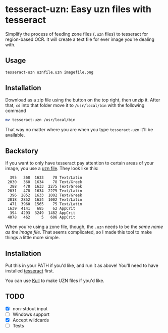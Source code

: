 # tesseract-uzn: Easy uzn files with tesseract

Simplify the process of feeding zone files (`.uzn` files) to tesseract for region-based OCR. It will create a text file for ever image you're dealing with.

## Usage

```bash
tesseract-uzn uznfile.uzn imagefile.png
```

## Installation

Download as a zip file using the button on the top right, then unzip it. After that, `cd` into that folder move it to `/usr/local/bin` with the following command

```bash
mv tesseract-uzn /usr/local/bin
```

That way no matter where you are when you type `tesseract-uzn` it'll be available.

## Backstory

If you want to only have tesseract pay attention to certain areas of your image, you use a [uzn file](https://github.com/OpenGreekAndLatin/greek-dev/wiki/uzn-format). They look like this:

```
  395   368  1633    78 Text/Latin
 2030   368  1634    78 Text/Greek
  388   478  1633  2275 Text/Greek
 2031   478  1634  2275 Text/Latin
  396  2852  1633  1002 Text/Greek
 2018  2852  1634  1002 Text/Latin
  471  3960  1565    75 Text/Latin
 1639  4141   685    62 AppCrit
  394  4293  3249  1482 AppCrit
 4078   462     5   606 AppCrit
```

When you're using a zone file, though, the `.uzn` needs to be the *same name as the image file*. That seems complicated, so I made this tool to make things a little more simple.

## Installation

Put this in your PATH if you'd like, and run it as above! You'll need to have installed [tesseract](https://github.com/tesseract-ocr/tesseract) first.

You can use [Kull](https://jsoma.github.io/kull/) to make UZN files if you'd like.

## TODO

* [X] non-stdout input
* [ ] Windows support
* [X] Accept wildcards
* [ ] Tests
